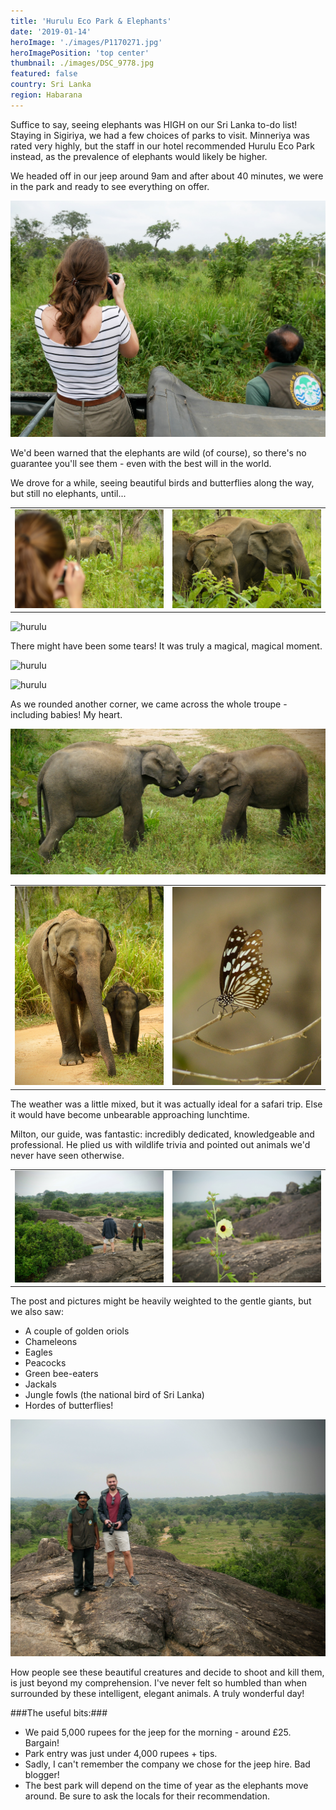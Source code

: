 ```yaml
---
title: 'Hurulu Eco Park & Elephants'
date: '2019-01-14'
heroImage: './images/P1170271.jpg'
heroImagePosition: 'top center'
thumbnail: ./images/DSC_9778.jpg
featured: false
country: Sri Lanka
region: Habarana
---
```


Suffice to say, seeing elephants was HIGH on our Sri Lanka to-do list! Staying in Sigiriya, we had a few choices of parks to visit. Minneriya was rated very highly, but the staff in our hotel recommended Hurulu Eco Park instead, as the prevalence of elephants would likely be higher.

We headed off in our jeep around 9am and after about 40 minutes, we were in the park and ready to see everything on offer.

![hurulu](./images/P1170191.jpg)

We'd been warned that the elephants are wild (of course), so there's no guarantee you'll see them - even with the best will in the world.

We drove for a while, seeing beautiful birds and butterflies along the way, but still no elephants, until...

|                                  |                                  |
| -------------------------------- | -------------------------------- |
| ![hurulu](./images/DSC_9668.jpg) | ![hurulu](./images/DSC_9653.jpg) |

![hurulu](./images/DSC_9666.jpg)

There might have been some tears! It was truly a magical, magical moment.

![hurulu](./images/DSC_9672.jpg)

![hurulu](./images/P1170258.jpg)

As we rounded another corner, we came across the whole troupe - including babies! My heart.

![hurulu](./images/P1170271.jpg)

|                                  |                                  |
| -------------------------------- | -------------------------------- |
| ![hurulu](./images/DSC_9778.jpg) | ![hurulu](./images/DSC_9862.jpg) |

The weather was a little mixed, but it was actually ideal for a safari trip. Else it would have become unbearable approaching lunchtime.

Milton, our guide, was fantastic: incredibly dedicated, knowledgeable and professional. He plied us with wildlife trivia and pointed out animals we'd never have seen otherwise.

|                                  |                                  |
| -------------------------------- | -------------------------------- |
| ![hurulu](./images/P1170344.jpg) | ![hurulu](./images/P1170322.jpg) |

The post and pictures might be heavily weighted to the gentle giants, but we also saw:

- A couple of golden oriols
- Chameleons
- Eagles
- Peacocks
- Green bee-eaters
- Jackals
- Jungle fowls (the national bird of Sri Lanka)
- Hordes of butterflies!

![hurulu](./images/P1170333.jpg)

How people see these beautiful creatures and decide to shoot and kill them, is just beyond my comprehension. I've never felt so humbled than when surrounded by these intelligent, elegant animals. A truly wonderful day!

###The useful bits:###

- We paid 5,000 rupees for the jeep for the morning - around £25. Bargain!
- Park entry was just under 4,000 rupees + tips.
- Sadly, I can't remember the company we chose for the jeep hire. Bad blogger!
- The best park will depend on the time of year as the elephants move around. Be sure to ask the locals for their recommendation.
